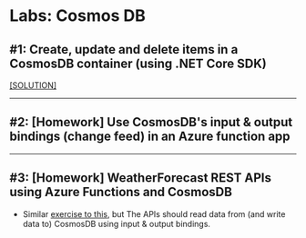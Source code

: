 # Labs: Cosmos DB

## #1: Create, update and delete items in a CosmosDB container (using .NET Core SDK)

[[SOLUTION]](../code-samples/cosmos-db-basics)

-----

## #2: [Homework] Use CosmosDB's input & output bindings (change feed) in an Azure function app

-----

## #3: [Homework] WeatherForecast REST APIs using Azure Functions and CosmosDB

* Similar [exercise to this](./function-apps.md#2-http-triggered-function-app), but The APIs should read data from (and write data to) CosmosDB using input & output bindings.
